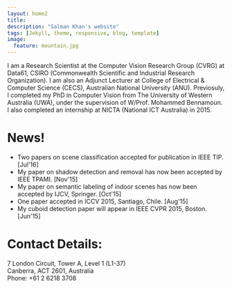 ```yaml
---
layout: home2
title: 
description: "Salman Khan's website"
tags: [Jekyll, theme, responsive, blog, template]
image:
  feature: mountain.jpg
---
```

I am a Research Scientist at the Computer Vision Research Group (CVRG) at Data61, CSIRO (Commonwealth Scientific and Industrial Research Organization). I am also an Adjunct Lecturer at College of Electrical & Computer Science (CECS), Australian National University (ANU). Previosuly, I completed my PhD in Computer Vision from The University of Western Australia (UWA), under the supervision of W/Prof. Mohammed Bennamoun. I also completed an internship at NICTA (National ICT Australia) in 2015. 

# News!

* Two papers on scene classification accepted for publication in IEEE TIP. [Jul'16]
* My paper on shadow detection and removal has now been accepted by IEEE TPAMI. [Nov'15]
* My paper on semantic labeling of indoor scenes has now been accepted by IJCV, Springer. [Oct'15]
* One paper accepted in ICCV 2015, Santiago, Chile. [Aug'15]
* My cuboid detection paper will appear in IEEE CVPR 2015, Boston. [Jun'15]

# Contact Details:  

7 London Circuit, Tower A, Level 1 (L1-37)  
Canberra, ACT 2601, Australia  
Phone: +61 2 6218 3708


